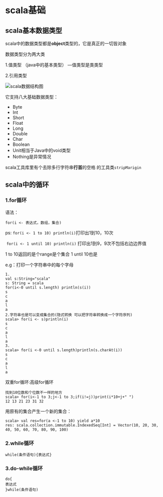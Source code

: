 # scala基础
## scala基本数据类型

scala中的数据类型都是**object**类型的，它是真正的一切皆对象

数据类型分为两大类

1.值类型 （java中的基本类型） —值类型是类类型

2.引用类型

![scala数据结构图](https://docs.scala-lang.org/resources/images/tour/unified-types-diagram.svg)

它支持八大基础数据类型：

- Byte
- Int
- Short
- Float
- Long
- Double
- Char
- Boolean
- Unit相当于Java中的void类型
- Nothing是异常情况

scala工具库里有个去除多行字符串**行首**的空格 的工具类`stripMarigin`

## scala中的循环

### 1.for循环

语法：

```
for(i <- 表达式，数组，集合)
```

ps: `for(i <- 1 to 10) println(i)`打印出1到10，10次

​     `for(i <- 1 until 10) println(i)` 打印出1到9，9次不包括右边边界值

1 to 10返回的是个range是个集合 1 until 10也是

e.g：打印一个字符串中的每个字母

```
1.
val s:String="scala"
s: String = scala
for(i<-0 until s.length) println(s(i))
s
c
a
l
a
2.字符串也是可以变成集合的(隐式转换 可以把字符串转换成一个字符序列)
scala> for(i <- s)println(i)
s
c
a
l
a
3.
scala> for(i <-0 until s.length)println(s.charAt(i))
s
c
a
l
a

```

双重for循环:高级for循环

```
找到10位数和个位数不一样的地方
scala> for(i<-1 to 3;j<-1 to 3;if(i!=j))print(i*10+j+" ")
12 13 21 23 31 32 
```

用原有的集合产生一个新的集合：

```
scala> val res=for(a <-1 to 10) yield a*10
res: scala.collection.immutable.IndexedSeq[Int] = Vector(10, 20, 30, 40, 50, 60, 70, 80, 90, 100)
```



### 2.while循环

```
while(条件语句){表达式}
```



### 3.do-while循环

```
do{
表达式
}while(条件语句)
```





